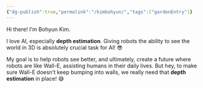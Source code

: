 ```yaml
---
{"dg-publish":true,"permalink":"/kimbohyun/","tags":["gardenEntry"]}
---
```


Hi there! I'm Bohyun Kim.

I love AI, especially **depth estimation**. 
Giving robots the ability to see the world in 3D is absolutely crucial task for AI! 😎

My goal is to help robots see better, and ultimately, create a future where robots are like Wall-E, assisting humans in their daily lives. But hey, to make sure Wall-E doesn’t keep bumping into walls, we really need that **depth estimation** in place! 😅


